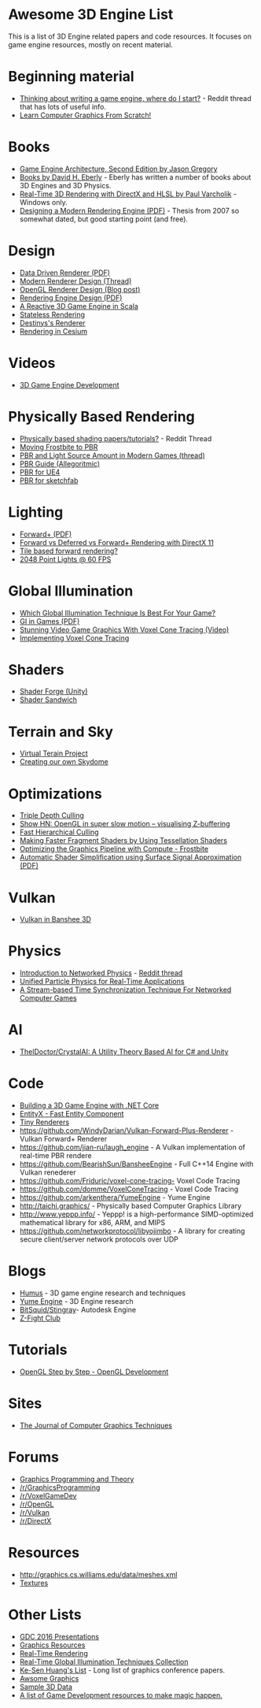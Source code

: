 # Awesome 3D Engine List

This is a list of 3D Engine related papers and code resources.  It focuses on game engine resources, mostly
on recent material.

# Beginning material
* [Thinking about writing a game engine, where do I start?](https://www.reddit.com/r/gamedev/comments/30pcl6/thinking_about_writing_game_engine_where_do_i/) - Reddit thread that has lots of useful info.
* [Learn Computer Graphics From Scratch!](http://www.scratchapixel.com/)

# Books
* [Game Engine Architecture, Second Edition by Jason Gregory](https://www.amazon.com/Engine-Architecture-Second-Jason-Gregory-ebook/dp/B00MMOJ076/)
* [Books by David H. Eberly](https://www.amazon.com/David-H.-Eberly/e/B001IQW5L2/) - Eberly has written a number of books about 3D Engines and 3D Physics.
* [Real-Time 3D Rendering with DirectX and HLSL by Paul Varcholik](https://www.amazon.com/Real-Time-Rendering-DirectX-HLSL-Programming-ebook/dp/B00K3NR6OC) - Windows only. 
* [Designing a Modern Rendering Engine (PDF)](https://www.cg.tuwien.ac.at/research/publications/2007/bauchinger-2007-mre/bauchinger-2007-mre-Thesis.pdf) - Thesis from 2007 so somewhat dated, but good starting point (and free).

# Design
* [Data Driven Renderer (PDF)](http://gamedevs.org/uploads/benefits-of-a-data-driven-renderer.pdf)
* [Modern Renderer Design (Thread)](https://www.gamedev.net/topic/671640-modern-renderer-design/)
* [OpenGL Renderer Design (Blog post)](https://nlguillemot.wordpress.com/2016/11/18/opengl-renderer-design/)
* [Rendering Engine Design (PDF)](http://www.elmindreda.org/lectures/opengl-lecture2.pdf)
* [A Reactive 3D Game Engine in Scala](https://speakerdeck.com/axel22/a-reactive-3d-game-engine-in-scala)
* [Stateless Rendering](http://jendrikillner.bitbucket.org/blog/blog/stateless_rendering/)
* [Destinys's Renderer](http://advances.realtimerendering.com/destiny/gdc_2015/Tatarchuk_GDC_2015__Destiny_Renderer_web.pdf)
* [Rendering in Cesium](http://cesiumjs.org/blog.html#webgl)

# Videos
* [3D Game Engine Development](https://www.youtube.com/playlist?list=PLEETnX-uPtBXP_B2yupUKlflXBznWIlL5)

# Physically Based Rendering
* [Physically based shading papers/tutorials?](https://www.reddit.com/r/GraphicsProgramming/comments/43egtm/physically_based_shading_paperstutorials/) - Reddit Thread
* [Moving Frostbite to PBR](http://www.frostbite.com/2014/11/moving-frostbite-to-pbr/)
* [PBR and Light Source Amount in Modern Games (thread)](https://www.gamedev.net/topic/684857-pbr-and-light-source-amount-in-modern-games/)
* [PBR Guide (Allegoritmic)](https://www.allegorithmic.com/pbr-guide)
* [PBR for UE4](https://docs.unrealengine.com/latest/INT/Engine/Rendering/Materials/PhysicallyBased/)
* [PBR for sketchfab](https://help.sketchfab.com/hc/en-us/articles/204429595-Materials-PBR)

# Lighting
* [Forward+ (PDF)](https://takahiroharada.files.wordpress.com/2015/04/forward_plus.pdf)
* [Forward vs Deferred vs Forward+ Rendering with DirectX 11](http://www.3dgep.com/forward-plus/)
* [Tile based forward rendering?](https://www.gamedev.net/topic/612789-tile-based-forward-rendering/)
* [2048 Point Lights @ 60 FPS](https://bioglaze.blogspot.fi/2014/07/2048-point-lights-60-fps.html)

# Global Illumination
* [Which Global Illumination Technique Is Best For Your Game?](http://www.makinggames.biz/feature/which-global-illumination-technique-is-best-for-your-game,9520.html)
* [GI in Games (PDF)](http://fileadmin.cs.lth.se/cs/Education/EDAN35/lectures/Stefanov10-gi-in-games-notes.pdf)
* [Stunning Video Game Graphics With Voxel Cone Tracing (Video)](https://www.youtube.com/watch?v=dQSzmngTbtw)
* [Implementing Voxel Cone Tracing](http://simonstechblog.blogspot.com/2013/01/implementing-voxel-cone-tracing.html)

# Shaders
* [Shader Forge (Unity)](https://www.assetstore.unity3d.com/en/#!/content/14147)
* [Shader Sandwich](https://www.assetstore.unity3d.com/en/#!/content/41290)

# Terrain and Sky
* [Virtual Terain Project](http://vterrain.org/)
* [Creating our own Skydome](]http://blog.wolfire.com/2009/02/creating-our-own-skydomes/)

# Optimizations
* [Triple Depth Culling](http://gautron.pascal.free.fr/publications/s2011/s2011.pdf)
* [Show HN: OpenGL in super slow motion – visualising Z-buffering](https://news.ycombinator.com/item?id=12030172)
* [Fast Hierarchical Culling](https://cesiumjs.org/2015/08/04/Fast-Hierarchical-Culling/)
* [Making Faster Fragment Shaders by Using Tessellation Shaders](https://erkaman.github.io/posts/tess_opt.html)
* [Optimizing the Graphics Pipeline with Compute - Frostbite](http://www.frostbite.com/2016/03/optimizing-the-graphics-pipeline-with-compute/)
* [Automatic Shader Simplification using Surface Signal Approximation (PDF)](http://www.cad.zju.edu.cn/home/bao/pub/36.pdf)


# Vulkan
* [Vulkan in Banshee 3D](http://www.banshee3d.com/blog/post/vulkan-now-available-rendering-backend)

# Physics
* [Introduction to Networked Physics](http://gafferongames.com/networked-physics/introduction-to-networked-physics/) - [Reddit thread](https://www.reddit.com/r/programming/comments/4gsu5e/what_every_programmer_needs_to_know_about_game/)
* [Unified Particle Physics for Real-Time Applications](http://mmacklin.com/uppfrta_preprint.pdf)
* [A Stream-based Time Synchronization Technique For Networked Computer Games](http://www.mine-control.com/zack/timesync/timesync.html)

# AI
* [ThelDoctor/CrystalAI: A Utility Theory Based AI for C# and Unity](https://github.com/ThelDoctor/CrystalAI)

# Code
* [Building a 3D Game Engine with .NET Core](https://mellinoe.wordpress.com/2017/01/18/net-core-game-engine/)
* [EntityX - Fast Entity Component](https://github.com/alecthomas/entityx)
* [Tiny Renderers](https://github.com/chaoticbob/tinyrenderers)
* https://github.com/WindyDarian/Vulkan-Forward-Plus-Renderer - Vulkan Forward+ Renderer
* https://github.com/jian-ru/laugh_engine - A Vulkan implementation of real-time PBR rendere
* https://github.com/BearishSun/BansheeEngine - Full C++14 Engine with Vulkan renederer
* https://github.com/Friduric/voxel-cone-tracing- Voxel Code Tracing
* https://github.com/domme/VoxelConeTracing - Voxel Code Tracing
* https://github.com/arkenthera/YumeEngine - Yume Engine
* http://taichi.graphics/ - Physically based Computer Graphics Library
* http://www.yeppp.info/ - Yeppp! is a high-performance SIMD-optimized mathematical library for x86, ARM, and MIPS 
* https://github.com/networkprotocol/libyojimbo - A library for creating secure client/server network protocols over UDP

# Blogs 
* [Humus](http://www.humus.name/index.php?page=News) - 3D game engine research and techniques
* [Yume Engine](http://arkenthera.github.io/blog/) - 3D Engine research
* [BitSquid/Stingray](http://bitsquid.blogspot.ca/)- Autodesk Engine
* [Z-Fight Club](https://bioglaze.blogspot.fi/)

# Tutorials
* [OpenGL Step by Step - OpenGL Development](http://ogldev.atspace.co.uk/index.html)

# Sites
* [The Journal of Computer Graphics Techniques](http://jcgt.org/read.html?reload=1)

# Forums
* [Graphics Programming and Theory](https://www.gamedev.net/forum/12-graphics-programming-and-theory/)
* [/r/GraphicsProgramming](https://www.reddit.com/r/GraphicsProgramming/)
* [/r/VoxelGameDev](https://www.reddit.com/r/VoxelGameDev/)
* [/r/OpenGL](https://www.reddit.com/r/OpenGL/)
* [/r/Vulkan](https://www.reddit.com/r/Vulkan/)
* [/r/DirectX](https://www.reddit.com/r/DirectX/)

# Resources
* http://graphics.cs.williams.edu/data/meshes.xml
* [Textures](http://www.humus.name/index.php?page=Textures)

# Other Lists
* [GDC 2016 Presentations](https://knarkowicz.wordpress.com/2016/03/21/gdc-2016-presentations/)
* [Graphics Resources](https://github.com/mattdesl/graphics-resources)
* [Real-Time Rendering](http://www.realtimerendering.com/)
* [Real-Time Global Illumination Techniques Collection](https://extremeistan.wordpress.com/2014/05/11/realtime-global-illumination-techniques-collection/)
* [Ke-Sen Huang's List](http://kesen.realtimerendering.com/) - Long list of graphics conference papers.
* [Awsome Graphics](https://github.com/ericjang/awesome-graphics)
* [Sample 3D Data](http://graphics.cs.williams.edu/data/links.xml)
* [A list of Game Development resources to make magic happen.](https://github.com/ellisonleao/magictools)









